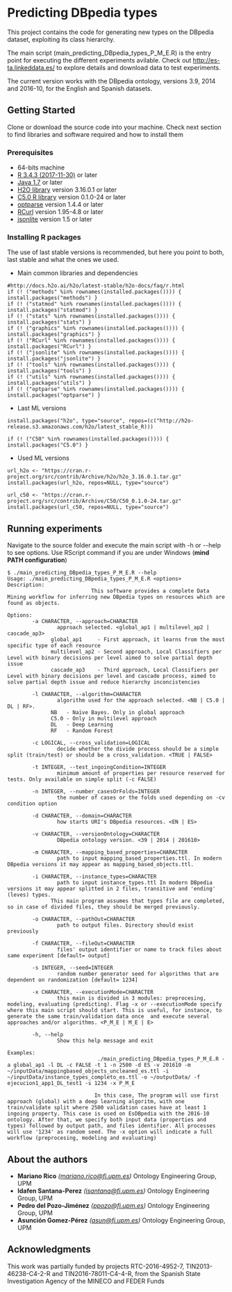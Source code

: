 # Predicting DBpedia types

This project contains the code for generating new types on the DBpedia dataset, exploiting its class hierarchy. 

The main script (main_predicting_DBpedia_types_P_M_E.R) is the entry point for executing the different experiments avilable. Check out http://es-ta.linkeddata.es/ to explore details and download data to test experiments. 

The current version works with the DBpedia ontology, versions 3.9, 2014 and 2016-10, for the English and Spanish datasets.

## Getting Started
Clone or download the source code into your machine. Check next section to find libraries and software required and how to install them

### Prerequisites

* 64-bits machine
* [R 3.4.3 (2017-11-30)](https://www.r-project.org/ ) or later
* [Java 1.7](https://www.java.com/es/download/) or later
* [H2O library](https://www.h2o.ai/) version 3.16.0.1 or later
* [C5.0 R library](https://cran.r-project.org/web/packages/C50/C50.pdf) version 0.1.0-24 or later
* [optparse](https://cran.r-project.org/web/packages/optparse/optparse.pdf) version 1.4.4 or later
* [RCurl](https://cran.r-project.org/web/packages/RCurl/RCurl.pdf) version 1.95-4.8 or later
* [jsonlite](https://cran.r-project.org/web/packages/jsonlite/jsonlite.pdf) version 1.5 or later
 
### Installing R packages
The use of last stable versions is recommended, but here you point to both, last stable and what the ones we used.

* Main common libraries and dependencies
```
#http://docs.h2o.ai/h2o/latest-stable/h2o-docs/faq/r.html
if (! ("methods" %in% rownames(installed.packages()))) { install.packages("methods") }
if (! ("statmod" %in% rownames(installed.packages()))) { install.packages("statmod") }
if (! ("stats" %in% rownames(installed.packages()))) { install.packages("stats") }
if (! ("graphics" %in% rownames(installed.packages()))) { install.packages("graphics") }
if (! ("RCurl" %in% rownames(installed.packages()))) { install.packages("RCurl") }
if (! ("jsonlite" %in% rownames(installed.packages()))) { install.packages("jsonlite") }
if (! ("tools" %in% rownames(installed.packages()))) { install.packages("tools") }
if (! ("utils" %in% rownames(installed.packages()))) { install.packages("utils") }
if (! ("optparse" %in% rownames(installed.packages()))) { install.packages("optparse") }
```

* Last ML versions
```
install.packages("h2o", type="source", repos=(c("http://h2o-release.s3.amazonaws.com/h2o/latest_stable_R)))

if (! ("C50" %in% rownames(installed.packages()))) { install.packages("C5.0") }
```

* Used ML versions
```
url_h2o <- "https://cran.r-project.org/src/contrib/Archive/h2o/h2o_3.16.0.1.tar.gz"
install.packages(url_h2o, repos=NULL, type="source")

url_c50 <- "https://cran.r-project.org/src/contrib/Archive/C50/C50_0.1.0-24.tar.gz"
install.packages(url_c50, repos=NULL, type="source")
```
 
## Running experiments
Navigate to the source folder and execute the main script with -h or --help to see options. Use RScript command if you are under Windows (**mind PATH configuration**)
```
$ ./main_predicting_DBpedia_types_P_M_E.R --help
Usage: ./main_predicting_DBpedia_types_P_M_E.R <options>
Description:
                           This software provides a complete Data Mining workflow for inferring new DBpedia types on resources which are found as objects.

Options:
        -a CHARACTER, --approach=CHARACTER
                approach selected. <global_ap1 | multilevel_ap2 | cascade_ap3>
              global_ap1     - First approach, it learns from the most specific type of each resource
              multilevel_ap2 - Second approach, Local Classifiers per Level with binary decisions per level aimed to solve partial depth issue
              cascade_ap3    - Third approach, Local Classifiers per Level with binary decisions per level and cascade process, aimed to solve partial depth issue and reduce hierarchy inconcistencies

        -l CHARACTER, --algorithm=CHARACTER
                algorithm used for the approach selected. <NB | C5.0 | DL | RF>.
              NB   - Naïve Bayes. Only in global approach
              C5.0 - Only in multilevel approach
              DL   - Deep Learning
              RF   - Random Forest

        -c LOGICAL, --cross_validation=LOGICAL
                decide whether the divide process should be a simple split (train/test) or should be a cross_validation. <TRUE | FALSE>

        -t INTEGER, --test_ingoingCondition=INTEGER
                minimum amount of properties per resource reserved for tests. Only available on simple split (-c FALSE)

        -n INTEGER, --number_casesOrFolds=INTEGER
                the number of cases or the folds used depending on -cv condition option

        -d CHARACTER, --domain=CHARACTER
                how starts URI's DBpedia resources. <EN | ES>

        -v CHARACTER, --versionOntology=CHARACTER
                DBpedia ontology version. <39 | 2014 | 201610>

        -m CHARACTER, --mapping_based_properties=CHARACTER
                path to input mapping_based_properties.ttl. In modern DBpedia versions it may appear as mapping_based_objects.ttl.

        -i CHARACTER, --instance_types=CHARACTER
                path to input instance_types.ttl In modern DBpedia versions it may appear splitted in 2 files, transitive and 'ending' (leves) types.
              This main program assumes that types file are completed, so in case of divided files, they should be merged previously.

        -o CHARACTER, --pathOut=CHARACTER
                path to output files. Directory should exist previously

        -f CHARACTER, --fileOut=CHARACTER
                files' output identifier or name to track files about same experiment [default= output]

        -s INTEGER, --seed=INTEGER
                random number generator seed for algorithms that are dependent on randomization [default= 1234]

        -x CHARACTER, --executionMode=CHARACTER
                this main is divided in 3 modules: preprocesing, modeling, evaluating (predicting). Flag -x or --executionMode specify where this main script should start. This is useful, for instance, to generate the same train/validation data once  and execute several approaches and/or algorithms. <P_M_E | M_E | E>

        -h, --help
                Show this help message and exit

Examples:
                             ./main_predicting_DBpedia_types_P_M_E.R -a global_ap1 -l DL -c FALSE -t 1 -n 2500 -d ES -v 201610 -m ~/inputData/mappingbased_objects_uncleaned_es.ttl -i ~/inputData/instance_types_completo_es.ttl -o ~/outputData/ -f ejecucion1_app1_DL_test1 -s 1234 -x P_M_E

                            In this case, The program will use first approach (global) with a deep learning algoritm, with one train/validate split where 2500 validation cases have at least 1 ingoing property. This case is used on EsDBpedia with the 2016-10 ontology. After that, we specify both input data (properties and types) followed by output path, and files identifier. All processes will use '1234' as random seed. The -x option will indicate a full workflow (preprocesing, modeling and evaluating)

```

## About the authors
* **Mariano Rico**	*(mariano.rico@fi.upm.es)* Ontology Engineering Group, UPM
* **Idafen Santana-Perez**	*(isantana@fi.upm.es)* Ontology Engineering Group, UPM
* **Pedro del Pozo-Jiménez**	*(ppozo@fi.upm.es)* Ontology Engineering Group, UPM
* **Asunción Gomez-Pérez**	*(asun@fi.upm.es)* Ontology Engineering Group, UPM

## Acknowledgments
This work was partially funded by projects RTC-2016-4952-7, TIN2013-46238-C4-2-R and TIN2016-78011-C4-4-R, from the Spanish State Investigation Agency of the MINECO and FEDER Funds

